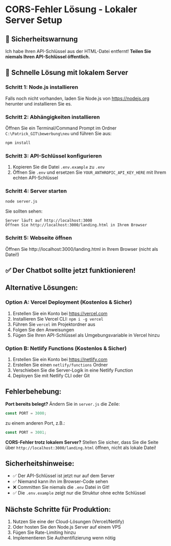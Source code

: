 # CORS-Fehler Lösung - Lokaler Server Setup

## 🚨 Sicherheitswarnung
Ich habe Ihren API-Schlüssel aus der HTML-Datei entfernt! **Teilen Sie niemals Ihren API-Schlüssel öffentlich.**

## 🔧 Schnelle Lösung mit lokalem Server

### Schritt 1: Node.js installieren
Falls noch nicht vorhanden, laden Sie Node.js von https://nodejs.org herunter und installieren Sie es.

### Schritt 2: Abhängigkeiten installieren
Öffnen Sie ein Terminal/Command Prompt im Ordner `C:\Patrick_GIT\bewerbung\neu` und führen Sie aus:

```bash
npm install
```

### Schritt 3: API-Schlüssel konfigurieren
1. Kopieren Sie die Datei `.env.example` zu `.env`
2. Öffnen Sie `.env` und ersetzen Sie `YOUR_ANTHROPIC_API_KEY_HERE` mit Ihrem echten API-Schlüssel

### Schritt 4: Server starten
```bash
node server.js
```

Sie sollten sehen:
```
Server läuft auf http://localhost:3000
Öffnen Sie http://localhost:3000/landing.html in Ihrem Browser
```

### Schritt 5: Webseite öffnen
Öffnen Sie http://localhost:3000/landing.html in Ihrem Browser (nicht als Datei!)

## ✅ Der Chatbot sollte jetzt funktionieren!

## Alternative Lösungen:

### Option A: Vercel Deployment (Kostenlos & Sicher)
1. Erstellen Sie ein Konto bei https://vercel.com
2. Installieren Sie Vercel CLI: `npm i -g vercel`
3. Führen Sie `vercel` im Projektordner aus
4. Folgen Sie den Anweisungen
5. Fügen Sie Ihren API-Schlüssel als Umgebungsvariable in Vercel hinzu

### Option B: Netlify Functions (Kostenlos & Sicher)
1. Erstellen Sie ein Konto bei https://netlify.com
2. Erstellen Sie einen `netlify/functions` Ordner
3. Verschieben Sie die Server-Logik in eine Netlify Function
4. Deployen Sie mit Netlify CLI oder Git

## Fehlerbehebung:

**Port bereits belegt?**
Ändern Sie in `server.js` die Zeile:
```javascript
const PORT = 3000;
```
zu einem anderen Port, z.B.:
```javascript
const PORT = 3001;
```

**CORS-Fehler trotz lokalem Server?**
Stellen Sie sicher, dass Sie die Seite über `http://localhost:3000/landing.html` öffnen, nicht als lokale Datei!

## Sicherheitshinweise:
- ✅ Der API-Schlüssel ist jetzt nur auf dem Server
- ✅ Niemand kann ihn im Browser-Code sehen
- ❌ Committen Sie niemals die `.env` Datei in Git!
- ✅ Die `.env.example` zeigt nur die Struktur ohne echte Schlüssel

## Nächste Schritte für Produktion:
1. Nutzen Sie eine der Cloud-Lösungen (Vercel/Netlify)
2. Oder hosten Sie den Node.js Server auf einem VPS
3. Fügen Sie Rate-Limiting hinzu
4. Implementieren Sie Authentifizierung wenn nötig
